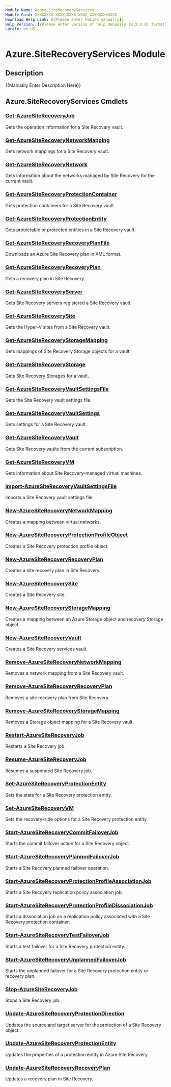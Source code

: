 ```yaml
---
Module Name: Azure.SiteRecoveryServices
Module Guid: XXXXXXXX-XXXX-XXXX-XXXX-XXXXXXXXXXXX
Download Help Link: {{Please enter FwLink manually}}
Help Version: {{Please enter version of help manually (X.X.X.X) format}}
Locale: en-US
---
```


# Azure.SiteRecoveryServices Module
## Description
{{Manually Enter Description Here}}

## Azure.SiteRecoveryServices Cmdlets
### [Get-AzureSiteRecoveryJob](.\Get-AzureSiteRecoveryJob.md)
Gets the operation information for a Site Recovery vault.


### [Get-AzureSiteRecoveryNetworkMapping](.\Get-AzureSiteRecoveryNetworkMapping.md)
Gets network mappings for a Site Recovery vault.


### [Get-AzureSiteRecoveryNetwork](.\Get-AzureSiteRecoveryNetwork.md)
Gets information about the networks managed by Site Recovery for the current vault.


### [Get-AzureSiteRecoveryProtectionContainer](.\Get-AzureSiteRecoveryProtectionContainer.md)
Gets protection containers for a Site Recovery vault.


### [Get-AzureSiteRecoveryProtectionEntity](.\Get-AzureSiteRecoveryProtectionEntity.md)
Gets protectable or protected entities in a Site Recovery vault.


### [Get-AzureSiteRecoveryRecoveryPlanFile](.\Get-AzureSiteRecoveryRecoveryPlanFile.md)
Downloads an Azure Site Recovery plan in XML format.


### [Get-AzureSiteRecoveryRecoveryPlan](.\Get-AzureSiteRecoveryRecoveryPlan.md)
Gets a recovery plan in Site Recovery.


### [Get-AzureSiteRecoveryServer](.\Get-AzureSiteRecoveryServer.md)
Gets Site Recovery servers registered a Site Recovery vault.


### [Get-AzureSiteRecoverySite](.\Get-AzureSiteRecoverySite.md)
Gets the Hyper-V sites from a Site Recovery vault.


### [Get-AzureSiteRecoveryStorageMapping](.\Get-AzureSiteRecoveryStorageMapping.md)
Gets mappings of Site Recovery Storage objects for a vault.


### [Get-AzureSiteRecoveryStorage](.\Get-AzureSiteRecoveryStorage.md)
Gets Site Recovery Storages for a vault.


### [Get-AzureSiteRecoveryVaultSettingsFile](.\Get-AzureSiteRecoveryVaultSettingsFile.md)
Gets the Site Recovery vault settings file.


### [Get-AzureSiteRecoveryVaultSettings](.\Get-AzureSiteRecoveryVaultSettings.md)
Gets settings for a Site Recovery vault.


### [Get-AzureSiteRecoveryVault](.\Get-AzureSiteRecoveryVault.md)
Gets Site Recovery vaults from the current subscription.


### [Get-AzureSiteRecoveryVM](.\Get-AzureSiteRecoveryVM.md)
Gets information about Site Recovery-managed virtual machines.


### [Import-AzureSiteRecoveryVaultSettingsFile](.\Import-AzureSiteRecoveryVaultSettingsFile.md)
Imports a Site Recovery vault settings file.


### [New-AzureSiteRecoveryNetworkMapping](.\New-AzureSiteRecoveryNetworkMapping.md)
Creates a mapping between virtual networks.


### [New-AzureSiteRecoveryProtectionProfileObject](.\New-AzureSiteRecoveryProtectionProfileObject.md)
Creates a Site Recovery protection profile object.


### [New-AzureSiteRecoveryRecoveryPlan](.\New-AzureSiteRecoveryRecoveryPlan.md)
Creates a site recovery plan in Site Recovery.


### [New-AzureSiteRecoverySite](.\New-AzureSiteRecoverySite.md)
Creates a Site Recovery site.


### [New-AzureSiteRecoveryStorageMapping](.\New-AzureSiteRecoveryStorageMapping.md)
Creates a mapping between an Azure Storage object and recovery Storage object.


### [New-AzureSiteRecoveryVault](.\New-AzureSiteRecoveryVault.md)
Creates a Site Recovery services vault.


### [Remove-AzureSiteRecoveryNetworkMapping](.\Remove-AzureSiteRecoveryNetworkMapping.md)
Removes a network mapping from a Site Recovery vault.


### [Remove-AzureSiteRecoveryRecoveryPlan](.\Remove-AzureSiteRecoveryRecoveryPlan.md)
Removes a site recovery plan from Site Recovery.


### [Remove-AzureSiteRecoveryStorageMapping](.\Remove-AzureSiteRecoveryStorageMapping.md)
Removes a Storage object mapping for a Site Recovery vault.


### [Restart-AzureSiteRecoveryJob](.\Restart-AzureSiteRecoveryJob.md)
Restarts a Site Recovery job.


### [Resume-AzureSiteRecoveryJob](.\Resume-AzureSiteRecoveryJob.md)
Resumes a suspended Site Recovery job.


### [Set-AzureSiteRecoveryProtectionEntity](.\Set-AzureSiteRecoveryProtectionEntity.md)
Sets the state for a Site Recovery protection entity.


### [Set-AzureSiteRecoveryVM](.\Set-AzureSiteRecoveryVM.md)
Sets the recovery-side options for a Site Recovery protection entity.


### [Start-AzureSiteRecoveryCommitFailoverJob](.\Start-AzureSiteRecoveryCommitFailoverJob.md)
Starts the commit failover action for a Site Recovery object.


### [Start-AzureSiteRecoveryPlannedFailoverJob](.\Start-AzureSiteRecoveryPlannedFailoverJob.md)
Starts a Site Recovery planned failover operation.


### [Start-AzureSiteRecoveryProtectionProfileAssociationJob](.\Start-AzureSiteRecoveryProtectionProfileAssociationJob.md)
Starts a Site Recovery replication policy association job.


### [Start-AzureSiteRecoveryProtectionProfileDissociationJob](.\Start-AzureSiteRecoveryProtectionProfileDissociationJob.md)
Starts a dissociation job on a replication policy associated with a Site Recovery protection container.


### [Start-AzureSiteRecoveryTestFailoverJob](.\Start-AzureSiteRecoveryTestFailoverJob.md)
Starts a test failover for a Site Recovery protection entity.


### [Start-AzureSiteRecoveryUnplannedFailoverJob](.\Start-AzureSiteRecoveryUnplannedFailoverJob.md)
Starts the unplanned failover for a Site Recovery protection entity or recovery plan.


### [Stop-AzureSiteRecoveryJob](.\Stop-AzureSiteRecoveryJob.md)
Stops a Site Recovery job.


### [Update-AzureSiteRecoveryProtectionDirection](.\Update-AzureSiteRecoveryProtectionDirection.md)
Updates the source and target server for the protection of a Site Recovery object.


### [Update-AzureSiteRecoveryProtectionEntity](.\Update-AzureSiteRecoveryProtectionEntity.md)
Updates the properties of a protection entity in Azure Site Recovery.


### [Update-AzureSiteRecoveryRecoveryPlan](.\Update-AzureSiteRecoveryRecoveryPlan.md)
Updates a recovery plan in Site Recovery.



